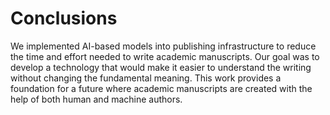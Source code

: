 # Conclusions

We implemented AI-based models into publishing infrastructure to reduce the time and effort needed to write academic manuscripts.
Our goal was to develop a technology that would make it easier to understand the writing without changing the fundamental meaning.
This work provides a foundation for a future where academic manuscripts are created with the help of both human and machine authors.
